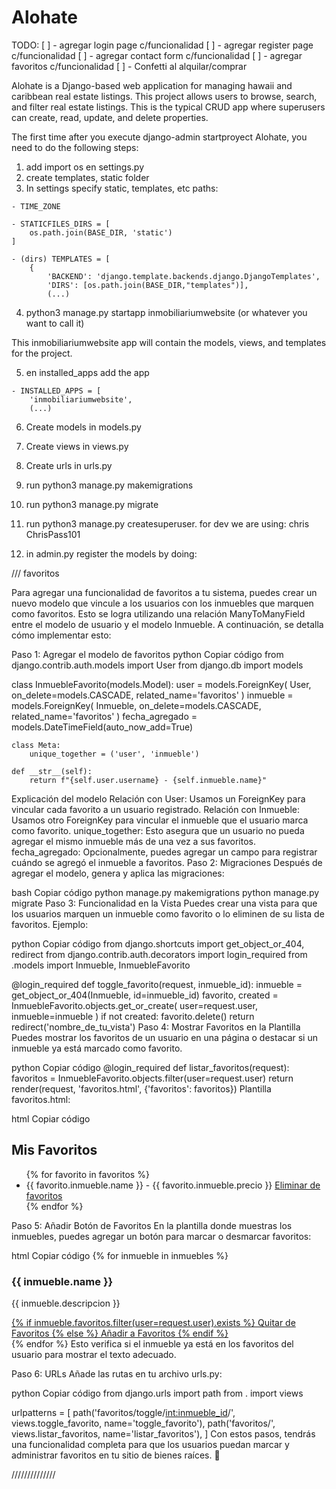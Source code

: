 # Alohate

TODO: 
[ ] - agregar login page c/funcionalidad
[ ] - agregar register page c/funcionalidad
[ ] - agregar contact form c/funcionalidad
[ ] - agregar favoritos c/funcionalidad
[ ] - Confetti al alquilar/comprar

Alohate is a Django-based web application for managing hawaii and caribbean real estate listings. This project allows users to browse, search, and filter real estate listings. This is the typical CRUD app where superusers can create, read, update, and delete properties.

The first time after you execute django-admin startproyect Alohate, you need to do the following steps:

1. add import os en settings.py
2. create templates, static folder
3. In settings specify static, templates, etc paths:


```
- TIME_ZONE
```

```
- STATICFILES_DIRS = [
    os.path.join(BASE_DIR, 'static')
]
```

```
- (dirs) TEMPLATES = [
    {
        'BACKEND': 'django.template.backends.django.DjangoTemplates',
        'DIRS': [os.path.join(BASE_DIR,"templates")],
        (...)
```

4. python3 manage.py startapp inmobiliariumwebsite (or whatever you want to call it)

This inmobiliariumwebsite app will contain the models, views, and templates for the project.

5. en installed_apps add the app

```
- INSTALLED_APPS = [
    'inmobiliariumwebsite',
    (...)
```

6. Create models in models.py

7. Create views in views.py

8. Create urls in urls.py

9. run python3 manage.py makemigrations

10. run python3 manage.py migrate

11. run python3 manage.py createsuperuser. for dev we are using: 
chris
ChrisPass101

12. in admin.py register the models by doing:


/// favoritos

Para agregar una funcionalidad de favoritos a tu sistema, puedes crear un nuevo modelo que vincule a los usuarios con los inmuebles que marquen como favoritos. Esto se logra utilizando una relación ManyToManyField entre el modelo de usuario y el modelo Inmueble. A continuación, se detalla cómo implementar esto:

Paso 1: Agregar el modelo de favoritos
python
Copiar código
from django.contrib.auth.models import User
from django.db import models

class InmuebleFavorito(models.Model):
    user = models.ForeignKey(
        User, 
        on_delete=models.CASCADE, 
        related_name='favoritos'
    )
    inmueble = models.ForeignKey(
        Inmueble, 
        on_delete=models.CASCADE, 
        related_name='favoritos'
    )
    fecha_agregado = models.DateTimeField(auto_now_add=True)

    class Meta:
        unique_together = ('user', 'inmueble')

    def __str__(self):
        return f"{self.user.username} - {self.inmueble.name}"
Explicación del modelo
Relación con User: Usamos un ForeignKey para vincular cada favorito a un usuario registrado.
Relación con Inmueble: Usamos otro ForeignKey para vincular el inmueble que el usuario marca como favorito.
unique_together: Esto asegura que un usuario no pueda agregar el mismo inmueble más de una vez a sus favoritos.
fecha_agregado: Opcionalmente, puedes agregar un campo para registrar cuándo se agregó el inmueble a favoritos.
Paso 2: Migraciones
Después de agregar el modelo, genera y aplica las migraciones:

bash
Copiar código
python manage.py makemigrations
python manage.py migrate
Paso 3: Funcionalidad en la Vista
Puedes crear una vista para que los usuarios marquen un inmueble como favorito o lo eliminen de su lista de favoritos. Ejemplo:

python
Copiar código
from django.shortcuts import get_object_or_404, redirect
from django.contrib.auth.decorators import login_required
from .models import Inmueble, InmuebleFavorito

@login_required
def toggle_favorito(request, inmueble_id):
    inmueble = get_object_or_404(Inmueble, id=inmueble_id)
    favorito, created = InmuebleFavorito.objects.get_or_create(
        user=request.user, 
        inmueble=inmueble
    )
    if not created:
        favorito.delete()
    return redirect('nombre_de_tu_vista')
Paso 4: Mostrar Favoritos en la Plantilla
Puedes mostrar los favoritos de un usuario en una página o destacar si un inmueble ya está marcado como favorito.

python
Copiar código
@login_required
def listar_favoritos(request):
    favoritos = InmuebleFavorito.objects.filter(user=request.user)
    return render(request, 'favoritos.html', {'favoritos': favoritos})
Plantilla favoritos.html:

html
Copiar código
<h2>Mis Favoritos</h2>
<ul>
    {% for favorito in favoritos %}
        <li>
            {{ favorito.inmueble.name }} - {{ favorito.inmueble.precio }}
            <a href="{% url 'toggle_favorito' favorito.inmueble.id %}">Eliminar de favoritos</a>
        </li>
    {% endfor %}
</ul>
Paso 5: Añadir Botón de Favoritos
En la plantilla donde muestras los inmuebles, puedes agregar un botón para marcar o desmarcar favoritos:

html
Copiar código
{% for inmueble in inmuebles %}
    <div>
        <h3>{{ inmueble.name }}</h3>
        <p>{{ inmueble.descripcion }}</p>
        <a href="{% url 'toggle_favorito' inmueble.id %}">
            {% if inmueble.favoritos.filter(user=request.user).exists %}
                Quitar de Favoritos
            {% else %}
                Añadir a Favoritos
            {% endif %}
        </a>
    </div>
{% endfor %}
Esto verifica si el inmueble ya está en los favoritos del usuario para mostrar el texto adecuado.

Paso 6: URLs
Añade las rutas en tu archivo urls.py:

python
Copiar código
from django.urls import path
from . import views

urlpatterns = [
    path('favoritos/toggle/<int:inmueble_id>/', views.toggle_favorito, name='toggle_favorito'),
    path('favoritos/', views.listar_favoritos, name='listar_favoritos'),
]
Con estos pasos, tendrás una funcionalidad completa para que los usuarios puedan marcar y administrar favoritos en tu sitio de bienes raíces. 🚀

//////////////
